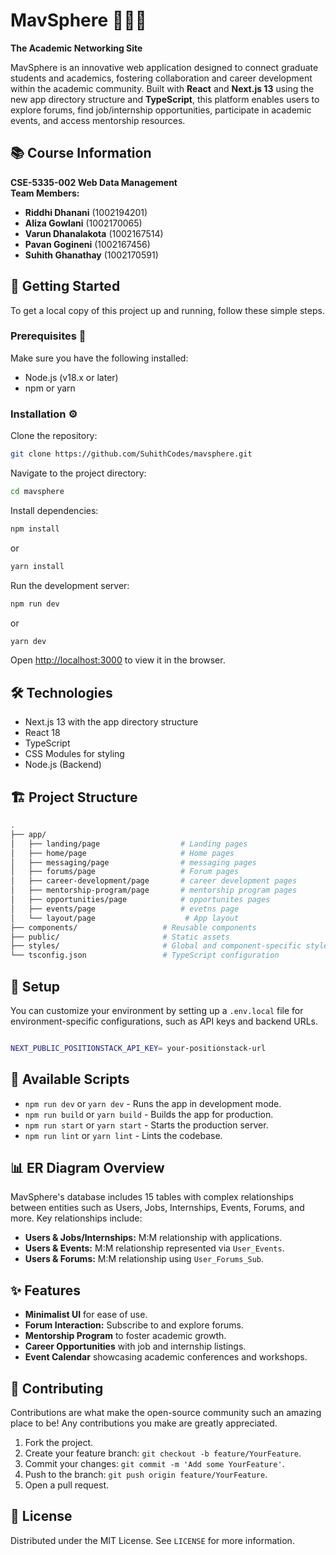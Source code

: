 # MavSphere 🧑‍🎓🌐  
**The Academic Networking Site**

MavSphere is an innovative web application designed to connect graduate students and academics, fostering collaboration and career development within the academic community. Built with **React** and **Next.js 13** using the new app directory structure and **TypeScript**, this platform enables users to explore forums, find job/internship opportunities, participate in academic events, and access mentorship resources.

## 📚 Course Information

**CSE-5335-002 Web Data Management**  
**Team Members:**
- **Riddhi Dhanani** (1002194201)
- **Aliza Gowlani** (1002170065)
- **Varun Dhanalakota** (1002167514)
- **Pavan Gogineni** (1002167456)
- **Suhith Ghanathay** (1002170591)

## 🚀 Getting Started

To get a local copy of this project up and running, follow these simple steps.

### Prerequisites 🧰

Make sure you have the following installed:
- Node.js (v18.x or later)
- npm or yarn

### Installation ⚙️

Clone the repository:
```bash
git clone https://github.com/SuhithCodes/mavsphere.git
```

Navigate to the project directory:
```bash
cd mavsphere
```

Install dependencies:
```bash
npm install
```
or
```bash
yarn install
```

Run the development server:
```bash
npm run dev
```
or
```bash
yarn dev
```

Open [http://localhost:3000](http://localhost:3000) to view it in the browser.

## 🛠️ Technologies

- Next.js 13 with the app directory structure
- React 18
- TypeScript
- CSS Modules for styling
- Node.js (Backend)

## 🏗️ Project Structure
```bash
.
├── app/
│   ├── landing/page                  # Landing pages
│   ├── home/page                     # Home pages
│   ├── messaging/page                # messaging pages
│   ├── forums/page                   # Forum pages
│   ├── career-development/page       # career development pages
│   ├── mentorship-program/page       # mentorship program pages
│   ├── opportunities/page            # opportunites pages
│   ├── events/page                   # evetns page
│   └── layout/page                    # App layout
├── components/                   # Reusable components
├── public/                       # Static assets
├── styles/                       # Global and component-specific styles
└── tsconfig.json                 # TypeScript configuration
```

## 🔧 Setup

You can customize your environment by setting up a `.env.local` file for environment-specific configurations, such as API keys and backend URLs.

```bash

NEXT_PUBLIC_POSITIONSTACK_API_KEY= your-positionstack-url
```

## 📜 Available Scripts

- `npm run dev` or `yarn dev` - Runs the app in development mode.
- `npm run build` or `yarn build` - Builds the app for production.
- `npm run start` or `yarn start` - Starts the production server.
- `npm run lint` or `yarn lint` - Lints the codebase.

## 📊 ER Diagram Overview

MavSphere's database includes 15 tables with complex relationships between entities such as Users, Jobs, Internships, Events, Forums, and more. Key relationships include:
- **Users & Jobs/Internships:** M:M relationship with applications.
- **Users & Events:** M:M relationship represented via `User_Events`.
- **Users & Forums:** M:M relationship using `User_Forums_Sub`.

## ✨ Features

- **Minimalist UI** for ease of use.
- **Forum Interaction:** Subscribe to and explore forums.
- **Mentorship Program** to foster academic growth.
- **Career Opportunities** with job and internship listings.
- **Event Calendar** showcasing academic conferences and workshops.

## 🤝 Contributing

Contributions are what make the open-source community such an amazing place to be! Any contributions you make are greatly appreciated.

1. Fork the project.
2. Create your feature branch: `git checkout -b feature/YourFeature`.
3. Commit your changes: `git commit -m 'Add some YourFeature'`.
4. Push to the branch: `git push origin feature/YourFeature`.
5. Open a pull request.

## 📄 License

Distributed under the MIT License. See `LICENSE` for more information.
